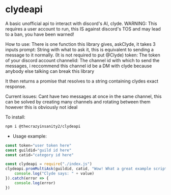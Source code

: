 # clydeapi
A basic unofficial api to interact with discord's AI, clyde.
WARNING: This requires a user account to run, this IS against discord's TOS and may lead to a ban, you have been warned!

How to use:
There is one function this library gives, askClyde, it takes 3 inputs
prompt: String with what to ask it, this is equivalent to sending a message to it normally. (It is not required to put @Clyde)
token: The token of your discord account
channelid: The channel id with which to send the messages, i reccommend this channel id be a DM with clyde because anybody else talking can break this library

It then returns a promise that resolves to a string containing clydes exact response.

Current issues:
Cant have two messages at once in the same channel, this can be solved by creating many channels and rotating between them however this is obviously not ideal

To install:
```bash
npm i @thecrazyinsanity2/clydeapi
```
- Usage example:
```javascript
const token="user token here"
const guildid="guild id here"
const catid="category id here"

const clydeapi = require("./index.js")
clydeapi.promMultiAsk(guildid, catid, "Wow! What a great example script for clydeapi!", token).then(value => {
    console.log("Clyde says: " + value)
}).catch(error => {
    console.log(error)
})
```
